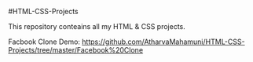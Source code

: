 #HTML-CSS-Projects

This repository conteains all my HTML & CSS projects.

Facbook Clone Demo: https://github.com/AtharvaMahamuni/HTML-CSS-Projects/tree/master/Facebook%20Clone
